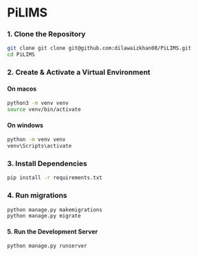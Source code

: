 # PiLIMS

### 1. Clone the Repository

```bash
git clone git clone git@github.com:dilawaizkhan08/PiLIMS.git
cd PiLIMS
```
### 2. Create & Activate a Virtual Environment

#### On macos
```bash
python3 -m venv venv
source venv/bin/activate
```

#### On windows
```bash
python -m venv venv
venv\Scripts\activate
```

### 3. Install Dependencies
```bash
pip install -r requirements.txt
```


### 4. Run migrations
```bash
python manage.py makemigrations
python manage.py migrate
```

#### 5. Run the Development Server
```bash
python manage.py runserver
```
